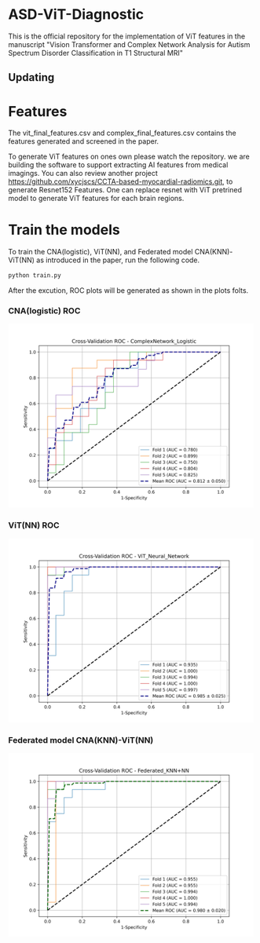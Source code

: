 # ASD-ViT-Diagnostic
This is the official repository for the implementation of ViT features in the manuscript "Vision Transformer and Complex Network Analysis for Autism Spectrum Disorder Classification in T1 Structural MRI"

## Updating

# Features
The vit_final_features.csv and complex_final_features.csv contains the features generated and screened in the paper. 

To generate ViT features on ones own please watch the repository. we are building the software to support extracting AI features from medical imagings. You can also review another project https://github.com/xycjscs/CCTA-based-myocardial-radiomics.git, to generate Resnet152 Features. One can replace resnet with ViT pretrined model to generate ViT features for each brain regions.

# Train the models
To train the CNA(logistic), ViT(NN), and Federated model CNA(KNN)-ViT(NN) as introduced in the paper, run the following code.
```bash
python train.py
```

After the excution, ROC plots will be generated as shown in the plots folts.

### CNA(logistic) ROC
<img src="plots/CV_ComplexNetwork_Logistic_ROC.jpg" alt="CNA(logistic) ROC" width="500"/>

### ViT(NN) ROC
<img src="plots/CV_ViT_Neural_Network_ROC.jpg" alt="ViT(NN) ROC" width="500"/>

### Federated model CNA(KNN)-ViT(NN)
<img src="plots/CV_Federated_KNN+NN_ROC.jpg" alt="Federated model CNA(KNN)-ViT(NN)" width="500"/>
